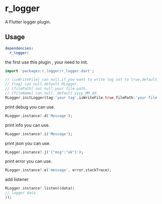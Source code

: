 # r_logger

A Flutter logger plugin.

## Usage
```yaml
dependencies:
  r_logger: 
```
the first use this plugin , your need to init.

```dart
import 'packages:r_logger/r_logger.dart';

// [isWriteFile] can null,if you want to write log set to true,default false.
// [tag] can null.default RLogger.
// [filePath] not null your file path.
// [fileName] can null. default yyyy_MM_dd.
RLogger.initLogger(tag:'your tag',isWriteFile:true,filePath:'your file path',fileName:'your file name');
```
print debug you can use.
```dart
RLogger.instance?.d('Message');
```
print info you can use.
```dart
RLogger.instance?.i('Message');
```
print json you can use.
```dart
RLogger.instance?.j('{"msg":"ok"}');
```
print error you can use.
```dart
RLogger.instance?.e('message', error,stackTrace);
```
add listener
```dart
RLogger.instance?.listen((data){
// logger data
});
```
